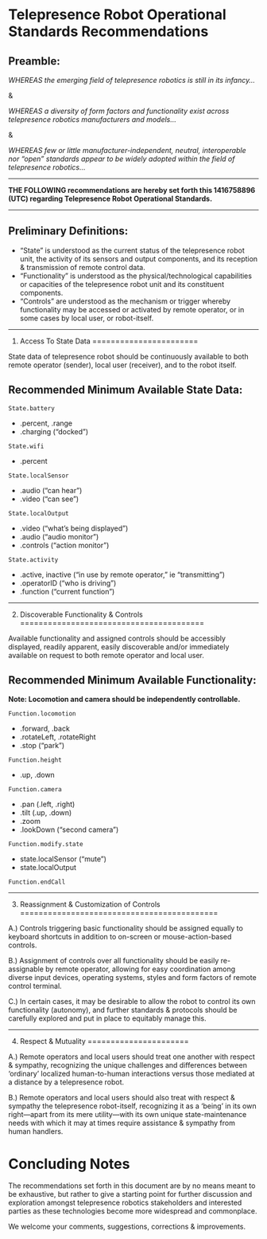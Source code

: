 Telepresence Robot Operational Standards Recommendations
========================================================

Preamble:
---------

*WHEREAS the emerging field of telepresence robotics is still in its infancy…*

&

*WHEREAS a diversity of form factors and functionality exist across telepresence robotics manufacturers and models…*

&

*WHEREAS few or little manufacturer-independent, neutral, interoperable nor “open” standards appear to be widely adopted within the field of telepresence robotics…*

---

**THE FOLLOWING recommendations are hereby set forth this 1416758896 (UTC) regarding Telepresence Robot Operational Standards.**

---

Preliminary Definitions:
------------------------

* “State” is understood as the current status of the telepresence robot unit, the activity of its sensors and output components, and its reception & transmission of remote control data.
* “Functionality” is understood as the physical/technological capabilities or capacities of the telepresence robot unit and its constituent components.
* “Controls” are understood as the mechanism or trigger whereby functionality may be accessed or activated by remote operator, or in some cases by local user, or robot-itself.

---

1. Access To State Data
=======================


State data of telepresence robot should be continuously available to both remote operator (sender), local user (receiver), and to the robot itself.

Recommended Minimum Available State Data:
-----------------------------------------

`State.battery` 
* .percent, .range
* .charging (“docked”)

`State.wifi`
* .percent

`State.localSensor`
* .audio (“can hear”)
* .video (“can see”)

`State.localOutput`
* .video (“what’s being displayed”)
* .audio (“audio monitor”)
* .controls (“action monitor”)

`State.activity`
* .active, inactive (“in use by remote operator,” ie “transmitting”)
* .operatorID (“who is driving”)
* .function (“current function”)

---

2. Discoverable Functionality & Controls
========================================


Available functionality and assigned controls should be accessibly displayed, readily apparent, easily discoverable and/or immediately available on request to both remote operator and local user.

Recommended Minimum Available Functionality:
--------------------------------------------

**Note: Locomotion and camera should be independently controllable.**

`Function.locomotion`
* .forward, .back
* .rotateLeft, .rotateRight
* .stop (“park”)

`Function.height`
* .up, .down

`Function.camera`
* .pan (.left, .right)
* .tilt (.up, .down)
* .zoom
* .lookDown (“second camera”)

`Function.modify.state`
* state.localSensor (“mute”)
* state.localOutput

`Function.endCall`

---

3. Reassignment & Customization of Controls
===========================================

A.) Controls triggering basic functionality should be assigned equally to keyboard shortcuts in addition to on-screen or mouse-action-based controls.

B.) Assignment of controls over all functionality should be easily re-assignable by remote operator, allowing for easy coordination among diverse input devices, operating systems, styles and form factors of remote control terminal.

C.) In certain cases, it may be desirable to allow the robot to control its own functionality (autonomy), and further standards & protocols should be carefully explored and put in place to equitably manage this.

---

4. Respect & Mutuality
======================

A.) Remote operators and local users should treat one another with respect & sympathy, recognizing the unique challenges and differences between ‘ordinary’ localized human-to-human interactions versus those mediated at a distance by a telepresence robot.

B.) Remote operators and local users should also treat with respect & sympathy the telepresence robot-itself, recognizing it as a ‘being’ in its own right—apart from its mere utility—with its own unique state-maintenance needs with which it may at times require assistance & sympathy from human handlers.


Concluding Notes
================

The recommendations set forth in this document are by no means meant to be exhaustive, but rather to give a starting point for further discussion and exploration amongst telepresence robotics stakeholders and interested parties as these technologies become more widespread and commonplace.

We welcome your comments, suggestions, corrections & improvements.
